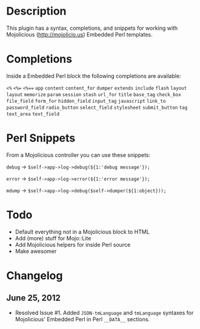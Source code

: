 # Description

This plugin has a syntax, completions, and snippets for working with Mojolicious (http://mojolicio.us) Embedded Perl templates.

# Completions

Inside a Embedded Perl block the following completions are available:

`<%`
`<%=`
`<%==`
`app`
`content`
`content_for`
`dumper`
`extends`
`include`
`flash`
`layout`
`layout`
`memorize`
`param`
`session`
`stash`
`url_for`
`title`
`base_tag`
`check_box`
`file_field`
`form_for`
`hidden_field`
`input_tag`
`javascript`
`link_to`
`password_field`
`radio_button`
`select_field`
`stylesheet`
`submit_button`
`tag`
`text_area`
`text_field`

# Perl Snippets

From a Mojolicious controller you can use these snippets:

`debug` -> `$self->app->log->debug(${1:'debug message'});`

`error` -> `$self->app->log->error(${1:'error message'});`

`mdump` -> `$self->app->log->debug($self->dumper(${1:object}));`


# Todo

* Default everything not in a Mojolicious block to HTML
* Add (more) stuff for Mojo::Lite
* Add Mojolicious helpers for inside Perl source
* Make awesomer

# Changelog

## June 25, 2012

* Resolved Issue #1. Added `JSON-tmLanguage` and `tmLanguage` syntaxes for Mojolicious' Embedded Perl in Perl `__DATA__` sections.
